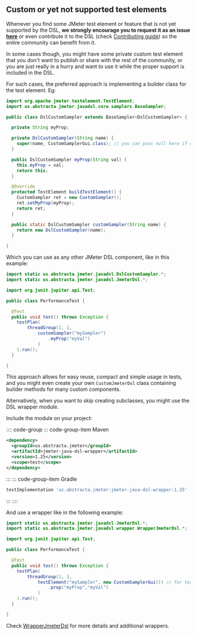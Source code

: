 ## Custom or yet not supported test elements

Whenever you find some JMeter test element or feature that is not yet supported by the DSL, **we strongly encourage you to request it as an issue [here](https://github.com/abstracta/jmeter-java-dsl/issues)** or even contribute it to the DSL (check [Contributing guide](/CONTRIBUTING.md)) so the entire community can benefit from it.

In some cases though, you might have some private custom test element that you don't want to publish or share with the rest of the community, or you are just really in a hurry and want to use it while the proper support is included in the DSL.

For such cases, the preferred approach is implementing a builder class for the test element. Eg:

```java
import org.apache.jmeter.testelement.TestElement;
import us.abstracta.jmeter.javadsl.core.samplers.BaseSampler;

public class DslCustomSampler extends BaseSampler<DslCustomSampler> {

  private String myProp;

  private DslCustomSampler(String name) {
    super(name, CustomSamplerGui.class); // you can pass null here if custom sampler is a test bean
  }

  public DslCustomSampler myProp(String val) {
    this.myProp = val;
    return this;
  }

  @Override
  protected TestElement buildTestElement() {
    CustomSampler ret = new CustomSampler();
    ret.setMyProp(myProp);
    return ret;
  }

  public static DslCustomSampler customSampler(String name) {
    return new DslCustomSampler(name);
  }

}
```

Which you can use as any other JMeter DSL component, like in this example:

```java
import static us.abstracta.jmeter.javadsl.DslCustomSampler.*;
import static us.abstracta.jmeter.javadsl.JmeterDsl.*;

import org.junit.jupiter.api.Test;

public class PerformanceTest {

  @Test
  public void test() throws Exception {
    testPlan(
        threadGroup(1, 1,
            customSampler("mySampler")
                .myProp("myVal")
            )
    ).run();
  }

}
```

This approach allows for easy reuse, compact and simple usage in tests, and you might even create your own `CustomJmeterDsl` class containing builder methods for many custom components.

Alternatively, when you want to skip creating subclasses, you might use the DSL wrapper module.

Include the module on your project:

:::: code-group
::: code-group-item Maven
```xml
<dependency>
  <groupId>us.abstracta.jmeter</groupId>
  <artifactId>jmeter-java-dsl-wrapper</artifactId>
  <version>1.25</version>
  <scope>test</scope>
</dependency>
```
:::
::: code-group-item Gradle
```groovy
testImplementation 'us.abstracta.jmeter:jmeter-java-dsl-wrapper:1.25'
```
:::
::::

And use a wrapper like in the following example:

```java
import static us.abstracta.jmeter.javadsl.JmeterDsl.*;
import static us.abstracta.jmeter.javadsl.wrapper.WrapperJmeterDsl.*;

import org.junit.jupiter.api.Test;

public class PerformanceTest {

  @Test
  public void test() throws Exception {
    testPlan(
        threadGroup(1, 1,
            testElement("mySampler", new CustomSamplerGui()) // for test beans you can just provide the test bean instance
                .prop("myProp","myVal")
            )
    ).run();
  }

}
```

Check [WrapperJmeterDsl](/jmeter-java-dsl-wrapper/src/main/java/us/abstracta/jmeter/javadsl/wrapper/WrapperJmeterDsl.java) for more details and additional wrappers.
